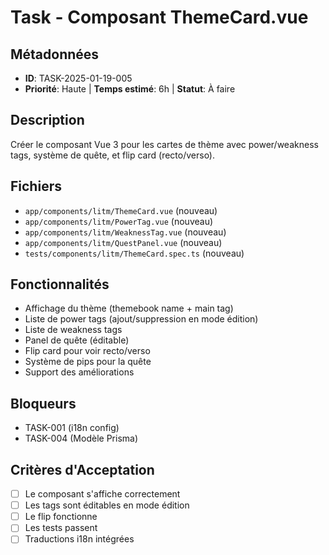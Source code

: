 # Task - Composant ThemeCard.vue

## Métadonnées
- **ID**: TASK-2025-01-19-005
- **Priorité**: Haute | **Temps estimé**: 6h | **Statut**: À faire

## Description
Créer le composant Vue 3 pour les cartes de thème avec power/weakness tags, système de quête, et flip card (recto/verso).

## Fichiers
- `app/components/litm/ThemeCard.vue` (nouveau)
- `app/components/litm/PowerTag.vue` (nouveau)
- `app/components/litm/WeaknessTag.vue` (nouveau)
- `app/components/litm/QuestPanel.vue` (nouveau)
- `tests/components/litm/ThemeCard.spec.ts` (nouveau)

## Fonctionnalités
- Affichage du thème (themebook name + main tag)
- Liste de power tags (ajout/suppression en mode édition)
- Liste de weakness tags
- Panel de quête (éditable)
- Flip card pour voir recto/verso
- Système de pips pour la quête
- Support des améliorations

## Bloqueurs
- TASK-001 (i18n config)
- TASK-004 (Modèle Prisma)

## Critères d'Acceptation
- [ ] Le composant s'affiche correctement
- [ ] Les tags sont éditables en mode édition
- [ ] Le flip fonctionne
- [ ] Les tests passent
- [ ] Traductions i18n intégrées
